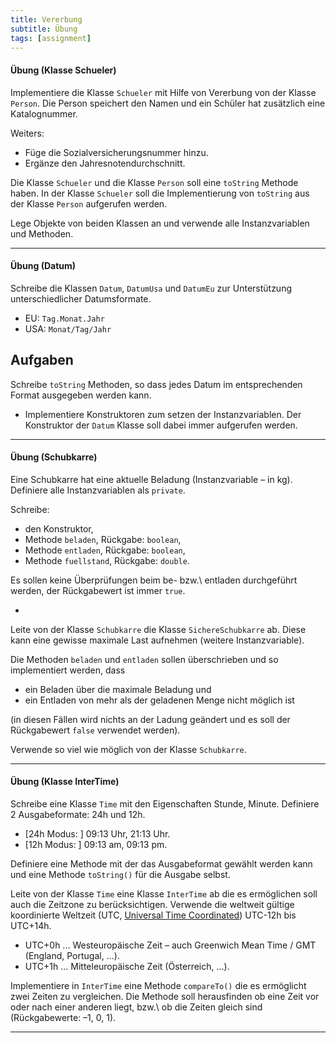 ```yaml
---
title: Vererbung
subtitle: Übung
tags: [assignment]
---
```




#### Übung (Klasse Schueler)

Implementiere die Klasse `Schueler` mit Hilfe von Vererbung von der Klasse `Person`. Die Person speichert den Namen und ein Schüler hat zusätzlich eine Katalognummer.

Weiters:

- Füge die Sozialversicherungsnummer hinzu.
- Ergänze den Jahresnotendurchschnitt.


Die Klasse `Schueler` und die Klasse `Person` soll eine `toString` Methode haben. In der Klasse `Schueler` soll die Implementierung von `toString` aus der Klasse `Person` aufgerufen werden.


Lege Objekte von beiden Klassen an und verwende alle Instanzvariablen und Methoden.

---



#### Übung (Datum)

Schreibe die Klassen `Datum`, `DatumUsa` und `DatumEu` zur Unterstützung unterschiedlicher Datumsformate.

- EU: `Tag.Monat.Jahr`
- USA: `Monat/Tag/Jahr`


Aufgaben
- 
Schreibe `toString` Methoden, so dass jedes Datum im entsprechenden Format ausgegeben werden kann.
- Implementiere Konstruktoren zum setzen der Instanzvariablen. Der Konstruktor der `Datum` Klasse soll dabei immer aufgerufen werden.




---

#### Übung (Schubkarre)

Eine Schubkarre hat eine aktuelle Beladung (Instanzvariable – in kg).
Definiere alle Instanzvariablen als `private`.

Schreibe:

- den Konstruktor,
- Methode `beladen`, Rückgabe: `boolean`,
- Methode `entladen`, Rückgabe: `boolean`,
- Methode `fuellstand`, Rückgabe: `double`.

Es sollen  keine Überprüfungen beim be- bzw.\ entladen durchgeführt werden, der Rückgabewert ist immer `true`.

- 
Leite von der Klasse `Schubkarre` die Klasse `SichereSchubkarre` ab.
Diese kann eine gewisse maximale Last aufnehmen (weitere Instanzvariable).

Die Methoden `beladen` und `entladen` sollen überschrieben und so implementiert werden, dass 
- ein Beladen über die maximale Beladung und 
- ein Entladen von mehr als der geladenen Menge nicht möglich ist 

(in diesen Fällen wird nichts an der Ladung geändert und es soll der Rückgabewert `false` verwendet werden).

Verwende so viel wie möglich von der Klasse `Schubkarre`.



---

#### Übung (Klasse InterTime)

Schreibe eine Klasse `Time` mit den Eigenschaften Stunde, Minute. 
Definiere 2 Ausgabeformate: 24h und 12h.

- [24h Modus: ] 09:13 Uhr, 21:13 Uhr.
- [12h Modus: ] 09:13 am, 09:13 pm.


Definiere eine Methode mit der das Ausgabeformat gewählt werden kann und eine Methode `toString()` für die Ausgabe selbst.

Leite von der Klasse `Time` eine Klasse `InterTime` ab die es ermöglichen soll auch die Zeitzone zu berücksichtigen. Verwende die weltweit gültige koordinierte Weltzeit (UTC, [Universal Time Coordinated](http://de.wikipedia.org/wiki/Koordinierte_Weltzeit)) UTC-12h bis UTC+14h.


- UTC+0h ... Westeuropäische Zeit – auch Greenwich Mean Time / GMT (England, Portugal, ...).
- UTC+1h ... Mitteleuropäische Zeit (Österreich, ...).

Implementiere in `InterTime` eine Methode `compareTo()` die es ermöglicht zwei Zeiten zu vergleichen.
Die Methode soll herausfinden ob eine Zeit vor oder nach einer anderen liegt, bzw.\ ob die Zeiten gleich sind (Rückgabewerte: –1, 0, 1​).

---







